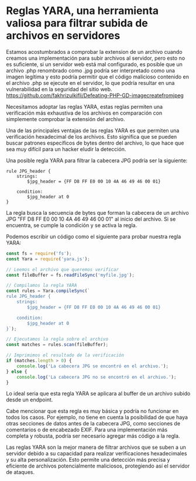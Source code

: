 # Reglas YARA, una herramienta valiosa para filtrar subida de archivos en servidores 

Estamos acostumbrados a comprobar la extension de un archivo cuando creamos una implementación para subir archivos al servidor, pero esto no es suficiente,  si un servidor web está mal configurado, es posible que un archivo .php renombrado como .jpg podría ser interpretado como una imagen legítima y esto podría permitir que el código malicioso contenido en el archivo .php se ejecute en el servidor, lo que podría resultar en una vulnerabilidad en la seguridad del sitio web. https://github.com/fakhrizulkifli/Defeating-PHP-GD-imagecreatefromjpeg

Necesitamos adoptar las reglas YARA, estas reglas permiten una verificación más exhaustiva de los archivos en comparación con simplemente comprobar la extensión del archivo. 

Una de las principales ventajas de las reglas YARA es que permiten una verificación hexadecimal de los archivos. Esto significa que se pueden buscar patrones específicos de bytes dentro del archivo, lo que hace que sea muy difícil para un hacker eludir la detección.  

Una posible regla YARA para filtrar la cabecera JPG podría ser la siguiente:

```YARA
rule JPG_header {
    strings:
        $jpg_header = {FF D8 FF E0 00 10 4A 46 49 46 00 01}

    condition:
        $jpg_header at 0
}
```

La regla busca la secuencia de bytes que forman la cabecera de un archivo JPG "FF D8 FF E0 00 10 4A 46 49 46 00 01" al inicio del archivo. Si se encuentra, se cumple la condición y se activa la regla.

Podemos escribir un código como el siguiente para probar nuestra regla YARA:

```javascript
const fs = require('fs');
const Yara = require('yara.js');

// Leemos el archivo que queremos verificar
const fileBuffer = fs.readFileSync('myfile.jpg');

// Compilamos la regla YARA
const rules = Yara.compileSync(`
rule JPG_header {
    strings:
        $jpg_header = {FF D8 FF E0 00 10 4A 46 49 46 00 01}

    condition:
        $jpg_header at 0
}`);

// Ejecutamos la regla sobre el archivo
const matches = rules.scan(fileBuffer);

// Imprimimos el resultado de la verificación
if (matches.length > 0) {
    console.log('La cabecera JPG se encontró en el archivo.');
} else {
    console.log('La cabecera JPG no se encontró en el archivo.');
}

```
Lo ideal seria que esta regla YARA se aplicara al buffer de un archivo subido desde un endpoint. 

Cabe mencionar que esta regla es muy básica y podría no funcionar en todos los casos. Por ejemplo, no tiene en cuenta la posibilidad de que haya otras secciones de datos antes de la cabecera JPG, como secciones de comentarios o de encabezado EXIF. Para una implementación más completa y robusta, podría ser necesario agregar más código a la regla.

Las reglas YARA son la mejor manera de filtrar archivos que se suben a un servidor debido a su capacidad para realizar verificaciones hexadecimales y su alta personalización. Esto permite una detección más precisa y eficiente de archivos potencialmente maliciosos, protegiendo así el servidor de ataques.
